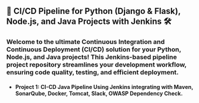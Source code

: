 
## 🚀 CI/CD Pipeline for Python (Django & Flask), Node.js, and Java Projects with Jenkins 🛠️


### Welcome to the ultimate Continuous Integration and Continuous Deployment (CI/CD) solution for your Python, Node.js, and Java projects! This Jenkins-based pipeline project repository streamlines your development workflow, ensuring code quality, testing, and efficient deployment.

- #### Project 1: CI-CD Java Pipeline Using Jenkins integrating with Maven, SonarQube, Docker, Tomcat, Slack, OWASP Dependency Check.
